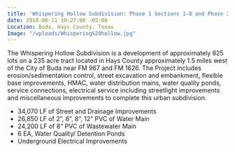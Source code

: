 ```yaml
---
title: 'Whispering Hollow Subdivision: Phase 1 Sections 1-8 and Phase 2 Sections 1-3'
date: 2018-06-11 10:27:00 -05:00
Location: Buda, Hays County, Texas
Image: "/uploads/Whispering%20hollow.jpg"
---
```


The Whispering Hollow Subdivision is a development of approximately 825 lots on a 235 acre tract located in Hays County approximately 1.5 miles west of the City of Buda near FM 967 and FM 1626.  The Project includes erosion/sedimentation control, street excavation and embankment, flexible base improvements, HMAC, water distribution mains, water quality ponds, service connections, electrical service including streetlight improvements and miscellaneous improvements to complete this urban subdivision.

* 34,070 LF of Street and Drainage Improvements
* 26,850 LF of 2”, 6”, 8”, 12” PVC of Water Main
* 24,200 LF of 8” PVC of Wastewater Main
* 6 EA, Water Quality/ Detention Ponds
* Underground Electrical Improvements